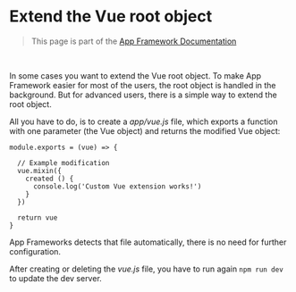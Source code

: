 # Extend the Vue root object

> This page is part of the [App Framework Documentation](../DOCUMENTATION.md)

<br />

In some cases you want to extend the Vue root object. To make App Framework easier for most of the users, the root object is handled in the background. But for advanced users, there is a simple way to extend the root object.

All you have to do, is to create a *app/vue.js* file, which exports a function with one parameter (the Vue object) and returns the modified Vue object:

```
module.exports = (vue) => {

  // Example modification
  vue.mixin({
    created () {
      console.log('Custom Vue extension works!')
    }
  })

  return vue
}
```

App Frameworks detects that file automatically, there is no need for further configuration.

After creating or deleting the *vue.js* file, you have to run again `npm run dev` to update the dev server.
